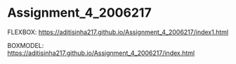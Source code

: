 # Assignment_4_2006217
FLEXBOX: https://aditisinha217.github.io/Assignment_4_2006217/index1.html


BOXMODEL:  https://aditisinha217.github.io/Assignment_4_2006217/index.html
